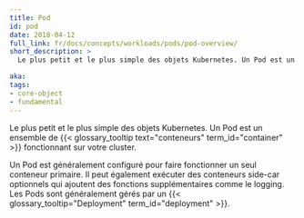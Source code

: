 ```yaml
---
title: Pod
id: pod
date: 2018-04-12
full_link: fr/docs/concepts/workloads/pods/pod-overview/
short_description: >
  Le plus petit et le plus simple des objets Kubernetes. Un Pod est un ensemble de conteneurs fonctionnant sur votre cluster.

aka:
tags:
- core-object
- fundamental
---
```

 Le plus petit et le plus simple des objets Kubernetes. Un Pod est un ensemble de {{< glossary_tooltip text="conteneurs" term_id="container" >}} fonctionnant sur votre cluster.

<!--more-->

Un Pod est généralement configuré pour faire fonctionner un seul conteneur primaire. Il peut également exécuter des conteneurs side-car optionnels qui ajoutent des fonctions supplémentaires comme le logging. Les Pods sont généralement gérés par un {{< glossary_tooltip="Deployment" term_id="deployment" >}}.
